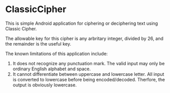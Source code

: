 # ClassicCipher
This is simple Android application for ciphering or deciphering text using Classic Cipher.

The allowable key for this cipher is any arbritary integer, divided by 26, and the remainder is the useful key.

The known limitations of this application include:
1. It does not recognize any punctuation mark. The valid input may only be ordinary English alphabet and space.
2. It cannot differentiate between uppercase and lowercase letter. All input is converted to lowercase before being encoded/decoded.
   Therfore, the output is obviously lowercase.
